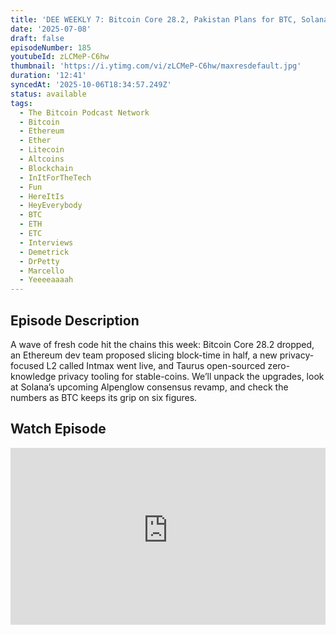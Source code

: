 ```yaml
---
title: 'DEE WEEKLY 7: Bitcoin Core 28.2, Pakistan Plans for BTC, Solana Alpenglow'
date: '2025-07-08'
draft: false
episodeNumber: 185
youtubeId: zLCMeP-C6hw
thumbnail: 'https://i.ytimg.com/vi/zLCMeP-C6hw/maxresdefault.jpg'
duration: '12:41'
syncedAt: '2025-10-06T18:34:57.249Z'
status: available
tags:
  - The Bitcoin Podcast Network
  - Bitcoin
  - Ethereum
  - Ether
  - Litecoin
  - Altcoins
  - Blockchain
  - InItForTheTech
  - Fun
  - HereItIs
  - HeyEverybody
  - BTC
  - ETH
  - ETC
  - Interviews
  - Demetrick
  - DrPetty
  - Marcello
  - Yeeeeaaaah
---
```

## Episode Description

A wave of fresh code hit the chains this week: Bitcoin Core 28.2 dropped, an Ethereum dev team proposed slicing block-time in half, a new privacy-focused L2 called Intmax went live, and Taurus open-sourced zero-knowledge privacy tooling for stable-coins. We’ll unpack the upgrades, look at Solana’s upcoming Alpenglow consensus revamp, and check the numbers as BTC keeps its grip on six figures.

## Watch Episode

<div style="position: relative; padding-bottom: 56.25%; height: 0; overflow: hidden;">
  <iframe
    src="https://www.youtube-nocookie.com/embed/zLCMeP-C6hw"
    style="position: absolute; top: 0; left: 0; width: 100%; height: 100%;"
    frameborder="0"
    allow="accelerometer; autoplay; clipboard-write; encrypted-media; gyroscope; picture-in-picture"
    allowfullscreen
  ></iframe>
</div>
